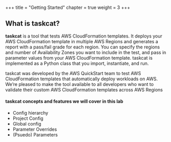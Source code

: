+++
title = "Getting Started"
chapter = true
weight = 3
+++


## What is taskcat?
**taskcat** is a tool that tests AWS CloudFormation templates. It deploys your AWS CloudFormation template in multiple AWS Regions and generates a report with a pass/fail grade for each region. You can specify the regions and number of Availability Zones you want to include in the test, and pass in parameter values from your AWS CloudFormation template. taskcat is implemented as a Python class that you import, instantiate, and run.

taskcat was developed by the AWS QuickStart team to test AWS CloudFormation templates that automatically deploy workloads on AWS. We’re pleased to make the tool available to all developers who want to validate their custom AWS CloudFormation templates across AWS Regions

#### taskcat concepts and features we will cover in this lab

- Config hierarchy
- Project Config
- Global config
- Parameter Overrides
- (Psuedo) Parameters
